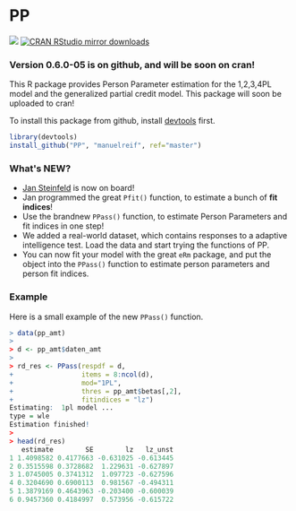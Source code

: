 PP
==

[![](http://www.r-pkg.org/badges/version/PP)](http://www.r-pkg.org/pkg/PP)
[![CRAN RStudio mirror downloads](http://cranlogs.r-pkg.org/badges/PP)](http://www.r-pkg.org/pkg/PP)

### Version 0.6.0-05 is on github, and will be soon on cran!


This R package provides Person Parameter estimation for the 1,2,3,4PL model and the generalized partial credit model. This package will soon be uploaded to cran!


To install this package from github, install [devtools](https://github.com/hadley/devtools) first.

```R
library(devtools)
install_github("PP", "manuelreif", ref="master")
```

### What's NEW?

* [Jan Steinfeld](https://github.com/jansteinfeld) is now on board! 
* Jan programmed the great `Pfit()` function, to estimate a bunch of **fit indices**!
*  Use the brandnew `PPass()` function, to estimate Person Parameters and fit indices in one step!
* We added a real-world dataset, which contains responses to a adaptive intelligence test. Load the data and start trying the functions of PP.
* You can now fit your model with the great `eRm` package, and put the object into the `PPass()` function to estimate person parameters and person fit indices.




### Example

Here is a small example of the new `PPass()` function.

```R
> data(pp_amt)
> 
> d <- pp_amt$daten_amt
> 
> rd_res <- PPass(respdf = d, 
+                 items = 8:ncol(d),
+                 mod="1PL",
+                 thres = pp_amt$betas[,2], 
+                 fitindices = "lz")
Estimating:  1pl model ... 
type = wle 
Estimation finished!
> 
> head(rd_res)
   estimate        SE        lz   lz_unst
1 1.4098582 0.4177663 -0.631025 -0.613445
2 0.3515598 0.3728682  1.229631 -0.627897
3 1.0745005 0.3741312  1.097723 -0.627596
4 0.3204690 0.6900113  0.981567 -0.494311
5 1.3879169 0.4643963 -0.203400 -0.600039
6 0.9457360 0.4184997  0.573956 -0.615722
```

